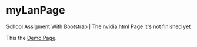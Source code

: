 # myLanPage
School Assigment With Bootstrap |
The nvidia.html Page it's not finished yet

This the [Demo Page](https://rexstorexnvidiaxamdorgs.on.drv.tw/LandingPage/html/).
